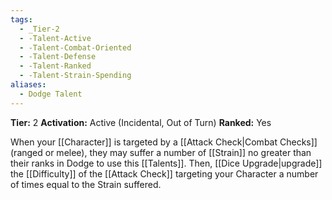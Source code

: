 ```yaml
---
tags:
  - _Tier-2
  - -Talent-Active
  - -Talent-Combat-Oriented
  - -Talent-Defense
  - -Talent-Ranked
  - -Talent-Strain-Spending
aliases:
  - Dodge Talent
---
```

**Tier:** 2
**Activation:** Active (Incidental, Out of Turn)
**Ranked:** Yes

When your [[Character]] is targeted by a [[Attack Check|Combat Checks]] (ranged or melee), they may suffer a number of [[Strain]] no greater than their ranks in Dodge to use this [[Talents]]. Then, [[Dice Upgrade|upgrade]] the [[Difficulty]] of the [[Attack Check]] targeting your Character a number of times equal to the Strain suffered.

